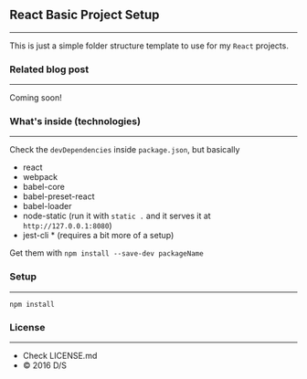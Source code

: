 ## React Basic Project Setup
---
This is just a simple folder structure template to use for my `React` projects.

### Related blog post
---
Coming soon!


### What's inside (technologies)
---
Check the `devDependencies` inside `package.json`, but basically

- react
- webpack
- babel-core
- babel-preset-react
- babel-loader
- node-static (run it with `static .` and it serves it at `http://127.0.0.1:8080`)
- jest-cli * (requires a bit more of a setup)

Get them with `npm install --save-dev packageName`

### Setup
---

`npm install`


### License
---
- Check LICENSE.md
- &copy; 2016 D/S